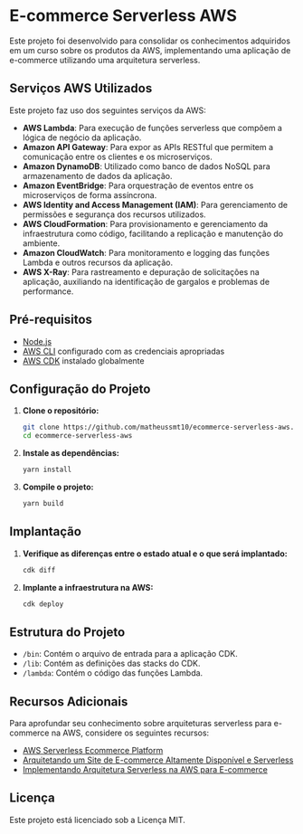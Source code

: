 
# E-commerce Serverless AWS

Este projeto foi desenvolvido para consolidar os conhecimentos adquiridos em um curso sobre os produtos da AWS, implementando uma aplicação de e-commerce utilizando uma arquitetura serverless.

## Serviços AWS Utilizados

Este projeto faz uso dos seguintes serviços da AWS:

- **AWS Lambda**: Para execução de funções serverless que compõem a lógica de negócio da aplicação.
- **Amazon API Gateway**: Para expor as APIs RESTful que permitem a comunicação entre os clientes e os microserviços.
- **Amazon DynamoDB**: Utilizado como banco de dados NoSQL para armazenamento de dados da aplicação.
- **Amazon EventBridge**: Para orquestração de eventos entre os microserviços de forma assíncrona.
- **AWS Identity and Access Management (IAM)**: Para gerenciamento de permissões e segurança dos recursos utilizados.
- **AWS CloudFormation**: Para provisionamento e gerenciamento da infraestrutura como código, facilitando a replicação e manutenção do ambiente.
- **Amazon CloudWatch**: Para monitoramento e logging das funções Lambda e outros recursos da aplicação.
- **AWS X-Ray**: Para rastreamento e depuração de solicitações na aplicação, auxiliando na identificação de gargalos e problemas de performance.

## Pré-requisitos

- [Node.js](https://nodejs.org/)
- [AWS CLI](https://aws.amazon.com/cli/) configurado com as credenciais apropriadas
- [AWS CDK](https://aws.amazon.com/cdk/) instalado globalmente

## Configuração do Projeto

1. **Clone o repositório:**

   ```bash
   git clone https://github.com/matheussmt10/ecommerce-serverless-aws.git
   cd ecommerce-serverless-aws
   ```

2. **Instale as dependências:**

   ```bash
   yarn install
   ```

3. **Compile o projeto:**

   ```bash
   yarn build
   ```

## Implantação

1. **Verifique as diferenças entre o estado atual e o que será implantado:**

   ```bash
   cdk diff
   ```

2. **Implante a infraestrutura na AWS:**

   ```bash
   cdk deploy
   ```

## Estrutura do Projeto

- `/bin`: Contém o arquivo de entrada para a aplicação CDK.
- `/lib`: Contém as definições das stacks do CDK.
- `/lambda`: Contém o código das funções Lambda.

## Recursos Adicionais

Para aprofundar seu conhecimento sobre arquiteturas serverless para e-commerce na AWS, considere os seguintes recursos:

- [AWS Serverless Ecommerce Platform](https://github.com/aws-samples/aws-serverless-ecommerce-platform)
- [Arquitetando um Site de E-commerce Altamente Disponível e Serverless](https://aws.amazon.com/blogs/architecture/architecting-a-highly-available-serverless-microservices-based-ecommerce-site/)
- [Implementando Arquitetura Serverless na AWS para E-commerce](https://www.youtube.com/watch?v=jRTJ1n-DyQY)

## Licença

Este projeto está licenciado sob a Licença MIT.
